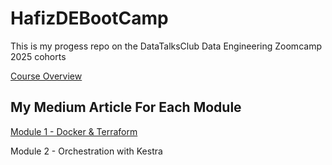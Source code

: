 # HafizDEBootCamp

This is my progess repo on the DataTalksClub Data Engineering Zoomcamp 2025 cohorts

[Course Overview](https://github.com/DataTalksClub)

## My Medium Article For Each Module

[Module 1 - Docker & Terraform](https://medium.com/@mhafizazizi96/module-1-docker-terraform-data-engineering-zoomcamp-e40e87cf89d7)

Module 2 - Orchestration with Kestra